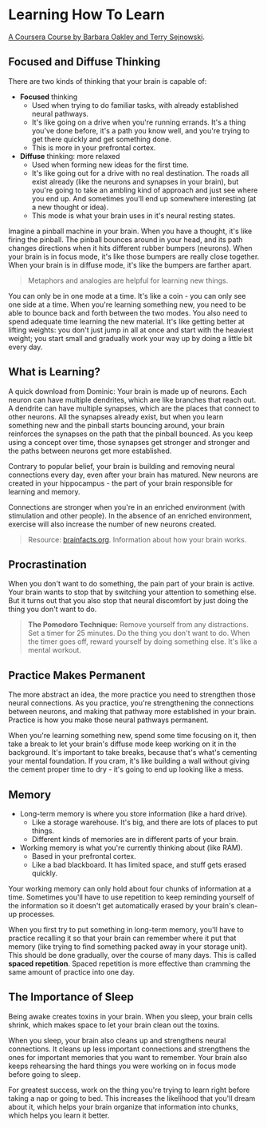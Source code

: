 # Learning How To Learn

[A Coursera Course by Barbara Oakley and Terry Sejnowski](https://www.coursera.org/learn/learning-how-to-learn/).

## Focused and Diffuse Thinking

There are two kinds of thinking that your brain is capable of:

* **Focused** thinking
    * Used when trying to do familiar tasks, with already established neural pathways.
    * It's like going on a drive when you're running errands. It's a thing you've done before, it's a path you know well, and you're trying to get there quickly and get something done.
    * This is more in your prefrontal cortex.
* **Diffuse** thinking: more relaxed
    * Used when forming new ideas for the first time.
    * It's like going out for a drive with no real destination. The roads all exist already (like the neurons and synapses in your brain), but you're going to take an ambling kind of approach and just see where you end up. And sometimes you'll end up somewhere interesting (at a new thought or idea).
    * This mode is what your brain uses in it's neural resting states.
    
Imagine a pinball machine in your brain. When you have a thought, it's like firing the pinball. The pinball bounces around in your head, and its path changes directions when it hits different rubber bumpers (neurons). When your brain is in focus mode, it's like those bumpers are really close together. When your brain is in diffuse mode, it's like the bumpers are farther apart.

> Metaphors and analogies are helpful for learning new things.

You can only be in one mode at a time. It's like a coin - you can only see one side at a time. When you're learning something new, you need to be able to bounce back and forth between the two modes. You also need to spend adequate time learning the new material. It's like getting better at lifting weights: you don't just jump in all at once and start with the heaviest weight; you start small and gradually work your way up by doing a little bit every day.

## What is Learning?

A quick download from Dominic: Your brain is made up of neurons. Each neuron can have multiple dendrites, which are like branches that reach out. A dendrite can have multiple synapses, which are the places that connect to other neurons. All the synapses already exist, but when you learn something new and the pinball starts bouncing around, your brain reinforces the synapses on the path that the pinball bounced. As you keep using a concept over time, those synapses get stronger and stronger and the paths between neurons get more established.

Contrary to popular belief, your brain is building and removing neural connections every day, even after your brain has matured. New neurons are created in your hippocampus - the part of your brain responsible for learning and memory.

Connections are stronger when you're in an enriched environment (with stimulation and other people). In the absence of an enriched environment, exercise will also increase the number of new neurons created.

> Resource: [brainfacts.org](https://www.brainfacts.org/). Information about how your brain works.

## Procrastination

When you don't want to do something, the pain part of your brain is active. Your brain wants to stop that by switching your attention to something else. But it turns out that you also stop that neural discomfort by just doing the thing you don't want to do.

> **The Pomodoro Technique:** Remove yourself from any distractions. Set a timer for 25 minutes. Do the thing you don't want to do. When the timer goes off, reward yourself by doing something else. It's like a mental workout.

## Practice Makes Permanent

The more abstract an idea, the more practice you need to strengthen those neural connections. As you practice, you're strengthening the connections between neurons, and making that pathway more established in your brain. Practice is how you make those neural pathways permanent.

When you're learning something new, spend some time focusing on it, then take a break to let your brain's diffuse mode keep working on it in the background. It's important to take breaks, because that's what's cementing your mental foundation. If you cram, it's like building a wall without giving the cement proper time to dry - it's going to end up looking like a mess.

## Memory

* Long-term memory is where you store information (like a hard drive).
    * Like a storage warehouse. It's big, and there are lots of places to put things.
    * Different kinds of memories are in different parts of your brain.
* Working memory is what you're currently thinking about (like RAM).
    * Based in your prefrontal cortex.
    * Like a bad blackboard. It has limited space, and stuff gets erased quickly.

Your working memory can only hold about four chunks of information at a time. Sometimes you'll have to use repetition to keep reminding yourself of the information so it doesn't get automatically erased by your brain's clean-up processes.

When you first try to put something in long-term memory, you'll have to practice recalling it so that your brain can remember where it put that memory (like trying to find something packed away in your storage unit). This should be done gradually, over the course of many days. This is called **spaced repetition**. Spaced repetition is more effective than cramming the same amount of practice into one day.

## The Importance of Sleep

Being awake creates toxins in your brain. When you sleep, your brain cells shrink, which makes space to let your brain clean out the toxins.

When you sleep, your brain also cleans up and strengthens neural connections. It cleans up less important connections and strengthens the ones for important memories that you want to remember. Your brain also keeps rehearsing the hard things you were working on in focus mode before going to sleep.

For greatest success, work on the thing you're trying to learn right before taking a nap or going to bed. This increases the likelihood that you'll dream about it, which helps your brain organize that information into chunks, which helps you learn it better.

